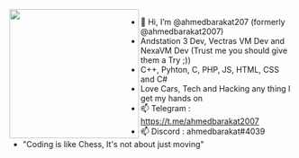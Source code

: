 <center>

<img align='left' src="https://github.com/user-attachments/assets/71db8451-ed9d-499b-aae6-e059a3d53677" width="230" margin="20px">


</center>

- 👋 Hi, I’m @ahmedbarakat207 (formerly @ahmedbarakat2007)
- Andstation 3 Dev, Vectras VM Dev and NexaVM Dev (Trust me you should give them a Try ;))
- C++, Pyhton, C, PHP, JS, HTML, CSS and C#
- Love Cars, Tech and Hacking any thing I get my hands on
- 📫 Telegram : https://t.me/ahmedbarakat2007
- 📫 Discord : ahmedbarakat#4039
- "Coding is like Chess, It's not about just moving"

